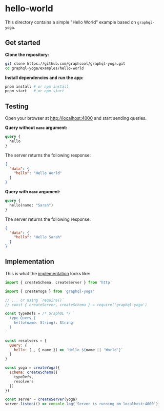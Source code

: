 # hello-world

This directory contains a simple "Hello World" example based on `graphql-yoga`.

## Get started

**Clone the repository:**

```sh
git clone https://github.com/graphcool/graphql-yoga.git
cd graphql-yoga/examples/hello-world
```

**Install dependencies and run the app:**

```sh
pnpm install # or npm install
pnpm start   # or npm start
```

## Testing

Open your browser at [http://localhost:4000](http://localhost:4000) and start sending queries.

**Query without `name` argument:**

```graphql
query {
  hello
}
```

The server returns the following response:

```json
{
  "data": {
    "hello": "Hello World"
  }
}
```

**Query with `name` argument:**

```graphql
query {
  hello(name: "Sarah")
}
```

The server returns the following response:

```json
{
  "data": {
    "hello": "Hello Sarah"
  }
}
```

## Implementation

This is what the [implementation](./index.js) looks like:

```js
import { createSchema, createServer } from 'http'

import { createYoga } from 'graphql-yoga'

// ... or using `require()`
// const { createServer, createSchema } = require('graphql-yoga')

const typeDefs = /* GraphQL */ `
  type Query {
    hello(name: String): String!
  }
`

const resolvers = {
  Query: {
    hello: (_, { name }) => `Hello ${name || 'World'}`
  }
}

const yoga = createYoga({
  schema: createSchema({
    typeDefs,
    resolvers
  })
})

const server = createServer(yoga)
server.listen(() => console.log('Server is running on localhost:4000'))
```
